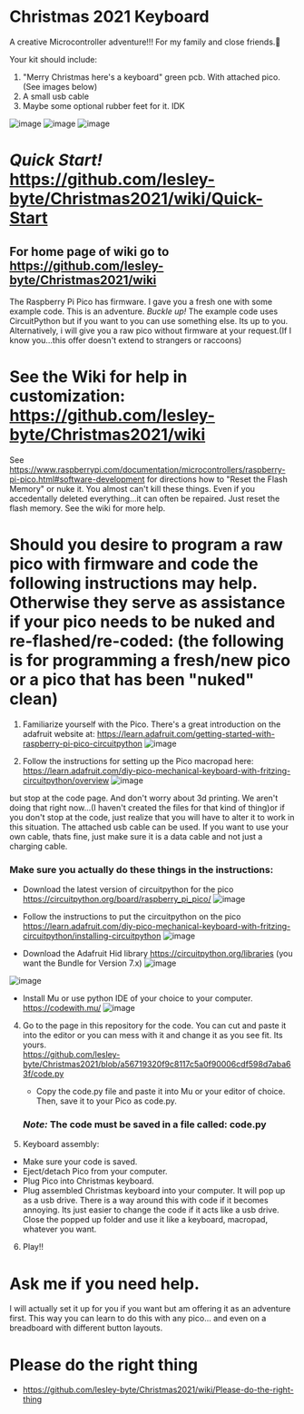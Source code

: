# Christmas 2021 Keyboard
A creative Microcontroller adventure!!! For my family and close friends.🎄

Your kit should include:
1. "Merry Christmas here's a keyboard" green pcb. With attached pico.(See images below)
2. A small usb cable
3. Maybe some optional rubber feet for it.  IDK

![image](https://user-images.githubusercontent.com/60296103/145315846-69aa06cc-9ada-4acf-b107-ad9da7a73005.png) ![image](https://user-images.githubusercontent.com/60296103/145315960-891df17c-c62c-4927-922e-38e7cc167c39.png)
![image](https://user-images.githubusercontent.com/60296103/146941706-f670458c-40d7-4344-a69b-623a1a761fc5.png)


# *Quick Start!* https://github.com/lesley-byte/Christmas2021/wiki/Quick-Start


## For home page of wiki go to https://github.com/lesley-byte/Christmas2021/wiki 


The Raspberry Pi Pico has firmware.  I gave you a fresh one with some example code. This is an adventure. *Buckle up!* The example code uses CircuitPython but if you want to you can use something else.  Its up to you.  Alternatively, i will give you a raw pico without firmware at your request.(If I know you...this offer doesn't extend to strangers or raccoons)

# See the Wiki for help in customization:  https://github.com/lesley-byte/Christmas2021/wiki

See https://www.raspberrypi.com/documentation/microcontrollers/raspberry-pi-pico.html#software-development for directions how to "Reset the Flash Memory" or nuke it. 
You almost can't kill these things.  Even if you accedentally deleted everything...it can often be repaired. Just reset the flash memory.  See the wiki for more help.

# Should you desire to program a raw pico with firmware and code the following instructions may help. Otherwise they serve as assistance if your pico needs to be nuked and re-flashed/re-coded:  (the following is for programming a fresh/new pico or a pico that has been "nuked" clean)

1. Familiarize yourself with the Pico.  There's a great introduction on the adafruit website at: https://learn.adafruit.com/getting-started-with-raspberry-pi-pico-circuitpython  ![image](https://user-images.githubusercontent.com/60296103/145462037-aeacaa23-bd2e-4a99-81da-0be189f1a5a9.png)

2. Follow the instructions for setting up the Pico macropad here: https://learn.adafruit.com/diy-pico-mechanical-keyboard-with-fritzing-circuitpython/overview 
![image](https://user-images.githubusercontent.com/60296103/145460446-f6251766-12cc-4575-ab9b-556eb37764c9.png)

but stop at the code page.  And don't worry about 3d printing.  We aren't doing that right now...(I haven't created the files for that kind of thing)or if you don't stop at the code, just realize that you will have to alter it to work in this situation.  The attached usb cable can be used.  If you want to use your own cable, thats fine, just make sure it is a data cable and not just a charging cable.

### Make sure you actually do these things in the instructions:

- Download the latest version of circuitpython for the pico https://circuitpython.org/board/raspberry_pi_pico/ 
 ![image](https://user-images.githubusercontent.com/60296103/145460202-6ccdd925-580b-49af-8095-1d56f8d3c44c.png)

- Follow the instructions to put the circuitpython on the pico https://learn.adafruit.com/diy-pico-mechanical-keyboard-with-fritzing-circuitpython/installing-circuitpython
![image](https://user-images.githubusercontent.com/60296103/145462220-161ac3ea-4a11-4bcf-b91a-a6aa01a13daa.png)


- Download the Adafruit Hid library https://circuitpython.org/libraries  (you want the Bundle for Version 7.x)
![image](https://user-images.githubusercontent.com/60296103/145462373-19e73bf8-e885-41ed-8cf6-77676866c4bb.png)

![image](https://user-images.githubusercontent.com/60296103/145464055-69cbdab9-dc2d-4dbe-bab0-681f149a0cbe.png)


- Install Mu or use python IDE of your choice to your computer.  https://codewith.mu/
![image](https://user-images.githubusercontent.com/60296103/145462879-61b292b5-6fe5-4dc0-83e8-bd16f9c59245.png)


4. Go to the page in this repository for the code.  You can cut and paste it into the editor or you can mess with it and change it as you see fit.  Its yours.  
    https://github.com/lesley-byte/Christmas2021/blob/a56719320f9c8117c5a0f90006cdf598d7aba63f/code.py
    - Copy the code.py file and paste it into Mu or your editor of choice. Then, save it to your Pico as code.py.
    
    ### *Note:* The code must be saved in a file called:  code.py
    
5. Keyboard assembly:
  - Make sure your code is saved.
  - Eject/detach Pico from your computer.
  - Plug Pico into Christmas keyboard.
  - Plug assembled Christmas keyboard into  your computer.  It will pop up as a usb drive.  There is a way around this with code if it becomes annoying.  Its just easier to change the code if it acts like a usb drive.  Close the popped up folder and use it like a keyboard, macropad, whatever you want.

 6. Play!!

# Ask me if you need help.  

I will actually set it up for you if you want but am offering it as an adventure first.  This way you can learn to do this with any pico... and even on a breadboard with different button layouts.

# Please do the right thing
* https://github.com/lesley-byte/Christmas2021/wiki/Please-do-the-right-thing
